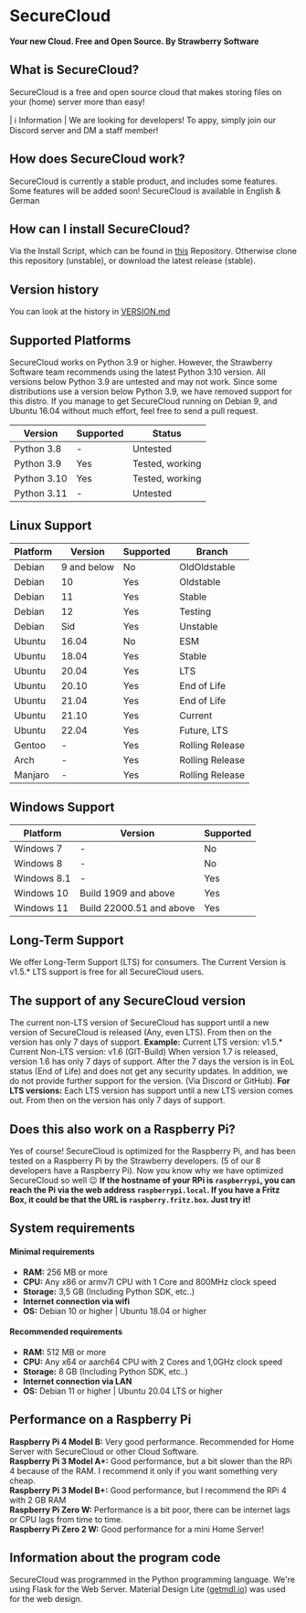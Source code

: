 # SecureCloud
<b> Your new Cloud. Free and Open Source. 
By Strawberry Software </b>

## What is SecureCloud?
SecureCloud is a free and open source cloud that makes storing files on your (home) server more than easy!

| ℹ️ Information
| We are looking for developers! To appy, simply join our Discord server and DM a staff member!


## How does SecureCloud work? 
SecureCloud is currently a stable product, and includes some features. Some features will be added soon!
SecureCloud is available in English & German

## How can I install SecureCloud?
Via the Install Script, which can be found in [this](https://github.com/Strawberry-Software-Industries/Install-SecureCloud) Repository. 
Otherwise clone this repository (unstable), or download the latest release (stable).

## Version history

You can look at the history in [VERSION.md](https://github.com/Strawberry-Software-Industries/SecureCloud/blob/main/VERSION.md)	

## Supported Platforms
SecureCloud works on Python 3.9 or higher. However, the Strawberry Software team recommends using the latest Python 3.10 version. All versions below Python 3.9 are untested and may not work.
Since some distributions use a version below Python 3.9, we have removed support for this distro. 
If you manage to get SecureCloud running on Debian 9, and Ubuntu 16.04 without much effort, feel free to send a pull request. 

| Version | Supported  |  Status|
|--|--|--| 
| Python 3.8 | - | Untested |
| Python 3.9 | Yes | Tested, working |
| Python 3.10 | Yes | Tested, working |
| Python 3.11 | - | Untested |

## Linux Support
| Platform | Version  |  Supported|  Branch |
|--|--|--| -- |
| Debian | 9 and below | No | OldOldstable |
| Debian | 10 | Yes | Oldstable | 
| Debian | 11 | Yes | Stable    | 
| Debian | 12 | Yes | Testing   | 
| Debian | Sid | Yes | Unstable | 
| Ubuntu | 16.04 | No | ESM     | 
| Ubuntu | 18.04 | Yes | Stable | 
| Ubuntu | 20.04 | Yes | LTS | 
| Ubuntu | 20.10 | Yes | End of Life | 
| Ubuntu | 21.04 | Yes | End of Life | 
| Ubuntu | 21.10 | Yes | Current | 
| Ubuntu | 22.04 | Yes | Future, LTS  |  
| Gentoo | - | Yes | Rolling Release |  
| Arch | - | Yes | Rolling Release   |  
| Manjaro | - | Yes | Rolling Release   |  


## Windows Support
| Platform | Version  |  Supported| 
|--|--|--| 
| Windows 7 | - | No |
| Windows 8 | - | No |
| Windows 8.1 | - | Yes |
| Windows 10 | Build 1909 and above | Yes| 
| Windows 11 | Build 22000.51 and above | Yes | 

## Long-Term Support
We offer Long-Term Support (LTS) for consumers. The Current Version is v1.5.*
LTS support is free for all SecureCloud users. 

## The support of any SecureCloud version
The current non-LTS version of SecureCloud has support until a new version of SecureCloud is released (Any, even LTS). From then on the version has only 7 days of support. 
**Example:**
Current LTS version: v1.5.*
Current Non-LTS version: v1.6 (GIT-Build)
When version 1.7 is released, version 1.6 has only 7 days of support. After the 7 days the version is in EoL status (End of Life) and does not get any security updates. In addition, we do not provide further support for the version. (Via Discord or GitHub).
**For LTS versions:**
Each LTS version has support until a new LTS version comes out. From then on the version has only 7 days of support. 

	
## Does this also work on a Raspberry Pi?
Yes of course! SecureCloud is optimized for the Raspberry Pi, and has been tested on a Raspberry Pi by the Strawberry developers. (5 of our 8 developers have a Raspberry Pi). Now you know why we have optimized SecureCloud so well 😉
<b>If the hostname of your RPi is `raspberrypi`, you can reach the Pi via the web address `raspberrypi.local`. If you have a Fritz Box, it could be that the URL is `raspberry.fritz.box`. Just try it!</b>

## System requirements

#### **Minimal requirements**
 - **RAM:** 256 MB or more
 - **CPU:** Any x86 or armv7l CPU with 1 Core and 800MHz clock speed
 - **Storage:** 3,5 GB (Including Python SDK, etc..)
 - **Internet connection via wifi** 
 - **OS:** Debian 10 or higher | Ubuntu 18.04 or higher 
 
#### **Recommended requirements**
- **RAM:** 512 MB or more
- **CPU:** Any x64 or aarch64 CPU with 2 Cores and 1,0GHz clock speed
- **Storage:** 8 GB (Including Python SDK, etc..)
- **Internet connection via LAN** 
- **OS:** Debian 11 or higher | Ubuntu 20.04 LTS or higher 

## Performance on a Raspberry Pi
**Raspberry Pi 4 Model B:** Very good performance. Recommended for Home Server with SecureCloud or other Cloud Software. <br>
**Raspberry Pi 3 Model A+:** Good performance, but a bit slower than the RPi 4 because of the RAM. I recommend it only if you want something very cheap. <br>
**Raspberry Pi 3 Model B+:** Good performance, but I recommend the RPi 4 with 2 GB RAM  <br>
**Raspberry Pi Zero W:** Performance is a bit poor, there can be internet lags or CPU lags from time to time.  <br>
**Raspberry Pi Zero 2 W:** Good performance for a mini Home Server! <br>

## Information about the program code
SecureCloud was programmed in the Python programming language. We're using Flask for the Web Server. Material Design Lite ([getmdl.io](https://getmdl.io)) was used for the web design. 
